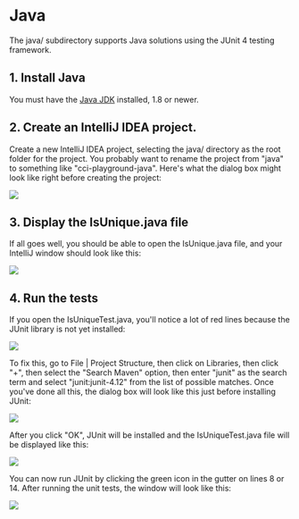 # Java

The java/ subdirectory supports Java solutions using the JUnit 4 testing framework.

## 1. Install Java

You must have the [Java JDK](https://www.oracle.com/technetwork/java/javase/downloads/index.html) installed, 1.8 or newer.

## 2. Create an IntelliJ IDEA project.

Create a new IntelliJ IDEA project, selecting the java/ directory as the root folder for the project. You probably want to rename the project from "java" to something like "cci-playground-java". Here's what the dialog box might look like right before creating the project:

<img src="https://github.com/ics-software-engineering/cci-playground/raw/master/images/java-new-project-dialog.png">

## 3. Display the IsUnique.java file

If all goes well, you should be able to open the IsUnique.java file, and your IntelliJ window should look like this:

<img src="https://github.com/ics-software-engineering/cci-playground/raw/master/images/java-isunique.png">

## 4. Run the tests

If you open the IsUniqueTest.java, you'll notice a lot of red lines because the JUnit library is not yet installed:

<img src="https://github.com/ics-software-engineering/cci-playground/raw/master/images/java-isunique-test-junit-problem.png">

To fix this, go to File | Project Structure, then click on Libraries, then click "+", then select the "Search Maven" option, then enter "junit" as the search term and select "junit:junit-4.12" from the list of possible matches.  Once you've done all this, the dialog box will look like this just before installing JUnit:
 
<img src="https://github.com/ics-software-engineering/cci-playground/raw/master/images/java-isunique-test-junit-install.png">

After you click "OK", JUnit will be installed and the IsUniqueTest.java file will be displayed like this:

<img src="https://github.com/ics-software-engineering/cci-playground/raw/master/images/java-isunique-test-junit-ok.png">

You can now run JUnit by clicking the green icon in the gutter on lines 8 or 14.  After running the unit tests, the window will look like this:

<img src="https://github.com/ics-software-engineering/cci-playground/raw/master/images/java-isunique-test-junit-run.png">
